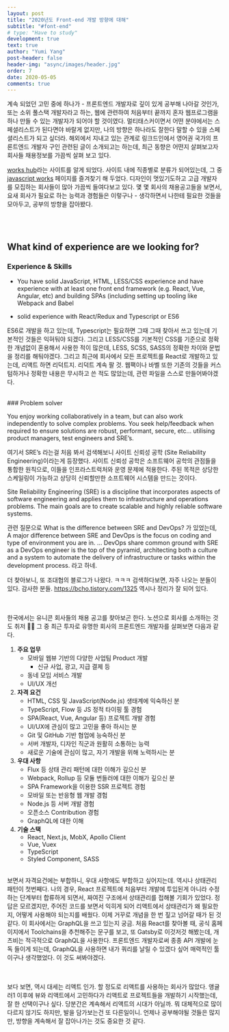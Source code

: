 ```yaml
---
layout: post
title: "2020년도 Front-end 개발 방향에 대해"
subtitle: "#font-end"
# type: "Have to study"
development: true
text: true
author: "Yumi Yang"
post-header: false
header-img: "async/images/header.jpg"
order: 7
date: 2020-05-05
comments: true
---
```


계속 되었던 고민 중에 하나가 - 프론트엔드 개발자로 깊이 있게 공부해 나아갈 것인가, 또는 소위 풀스택 개발자라고 하는, 웹에 관련하여 처음부터 끝까지 혼자 웹프로그램을 하나 만들 수 있는 개발자가 되어야 할 것이였다. 멀티태스커이면서 어떤 분야에서는 스페셜리스트가 된다면야 바랄게 없지만, 나의 방향은 하나라도 잘한다 말할 수 있을 스페셜리스트가 되고 싶더라. 해외에서 지내고 있는 관계로 링크드인에서 영어권 국가의 프론트엔드 개발자 구인 관련된 글이 소개되고는 하는데, 최근 동향은 어떤지 살펴보고자 회사들 채용정보를 가끔씩 살펴 보고 있다.

[works hub](https://www.works-hub.com/)라는 사이트를 알게 되었다. 사이트 내에 직종별로 분류가 되어있는데, 그 중 [javascript works](https://javascript.works-hub.com/) 페이지를 즐겨찾기 해 두었다. 디자인이 멋있기도하고 고급 개발자를 모집하는 회사들이 많아 가끔씩 들여다보고 있다. 몇 몇 회사의 채용공고들을 보면서, 요새 회사가 필요로 하는 능력과 경험들은 이렇구나 - 생각하면서 나한테 필요한 것들을 모아두고, 공부의 방향을 잡아봤다.

<br/><br/>

## What kind of experience are we looking for?

### Experience & Skills

- You have solid JavaScript, HTML, LESS/CSS experience and have experience with at least one front end framework (e.g. React, Vue, Angular, etc) and building SPAs (including setting up tooling like Webpack and Babel

- solid experience with React/Redux and Typescript or ES6

ES6로 개발을 하고 있는데, Typescript는 필요하면 그때 그때 찾아서 쓰고 있는데 기본적인 것들은 익혀둬야 되겠다. 그리고 LESS/CSS를 기본적인 CSS를 기준으로 정확한 개념없이 혼용해서 사용한 적이 많은데, LESS, SCSS, SASS의 정확한 차이와 문법을 정리를 해둬야겠다.
그리고 최근에 회사에서 모든 프로젝트를 React로 개발하고 있는데, 리액트 하면 리덕트지. 리덕트 계속 팔 것.
웹팩이나 바벨 또한 기존의 것들을 커스텀하거나 정확한 내용은 무시하고 쓴 적도 많았는데, 관련 파일을 스스로 만들어봐야겠다.

<br/>
### Problem solver

You enjoy working collaboratively in a team, but can also work independently to solve complex problems. You seek help/feedback when required to ensure solutions are robust, performant, secure, etc… utilising product managers, test engineers and SRE’s.

여기서 SRE’s 라는걸 처음 봐서 검색해보니 사이트 신뢰성 공학 (Site Reliability Engineering)이라는게 등장했다.
사이트 신뢰성 공학은 소프트웨어 공학의 관점들을 통합한 원칙으로, 이들을 인프라스트럭처와 운영 문제에 적용한다. 주된 목적은 상당한 스케일링이 가능하고 상당히 신뢰할만한 소프트웨어 시스템을 만드는 것이다.

Site Reliability Engineering (SRE) is a discipline that incorporates aspects of software engineering and applies them to infrastructure and operations problems. The main goals are to create scalable and highly reliable software systems.

관련 질문으로 What is the difference between SRE and DevOps? 가 있었는데,
A major difference between SRE and DevOps is the focus on coding and type of environment you are in. ... DevOps share common ground with SRE as a DevOps engineer is the top of the pyramid, architecting both a culture and a system to automate the delivery of infrastructure or tasks within the development process. 라고 하네.

더 찾아보니, 또 조대협의 블로그가 나왔다. ㅋㅋㅋ 검색하다보면, 자주 나오는 분들이 있다. 감사한 분들.
https://bcho.tistory.com/1325 역시나 정리가 잘 되어 있다.

<br/><br/>
한국에서는 유니콘 회사들의 채용 공고를 찾아보곤 한다. 노션으로 회사를 소개하는 것도 취저 👍🏻
그 중 최근 투자로 유명한 회사의 프론트엔드 개발자를 살펴보면 다음과 같다.

1. **주요 업무**
   - 모바일 웹뷰 기반의 다양한 사업팀 Product 개발
     - 신규 사업, 광고, 지급 결제 등
   - 동네 모임 서비스 개발
   - UI/UX 개선
2. **자격 요건**
   - HTML, CSS 및 JavaScript(Node.js) 생태계에 익숙하신 분
   - TypeScript, Flow 등 JS 정적 타이핑 툴 경험
   - SPA(React, Vue, Angular 등) 프로젝트 개발 경험
   - UI/UX에 관심이 많고 고민을 좋아 하시는 분
   - Git 및 GitHub 기반 협업에 능숙하신 분
   - 서버 개발자, 디자인 직군과 원활히 소통하는 능력
   - 새로운 기술에 관심이 많고, 자기 개발을 위해 노력하시는 분
3. **우대 사항**
   - Flux 등 상태 관리 패턴에 대한 이해가 깊으신 분
   - Webpack, Rollup 등 모듈 번들러에 대한 이해가 깊으신 분
   - SPA Framework을 이용한 SSR 프로젝트 경험
   - 모바일 또는 반응형 웹 개발 경험
   - Node.js 등 서버 개발 경험
   - 오픈소스 Contribution 경험
   - GraphQL에 대한 이해
4. **기술 스택**
   - React, Next.js, MobX, Apollo Client
   - Vue, Vuex
   - TypeScript
   - Styled Component, SASS

<br/>
보면서 자격요건에는 부합하니, 우대 사항에도 부합하고 싶어지는데.
역시나 상태관리 패턴이 첫번째다. 나의 경우, React 프로젝트에 처음부터 개발에 투입된게 아니라 수정하는 단계부터 합류하게 되면서,
짜여진 구조에서 상태관리를 접해볼 기회가 있었다. 정답은 모르겠지만, 주어진 코드를 보면서 익히게 되어 리액트에서 상태관리가 왜 필요한지,
어떻게 사용해야 되는지를 배웠다. 이제 거꾸로 개념을 한 번 짚고 넘어갈 때가 된 것 같다.
이 회사에서는 GraphQL을 쓰고 있는지 궁금. 처음 React를 찾아볼 때, 공식 홈페이지에서 Toolchains을 추천해주는 문구를 보고, 또 Gatsby로 이것저것 해봤는데,
개츠비는 적극적으로 GraphQL을 사용한다. 프론트엔드 개발자로써 종종 API 개발에 눈 독 들이게 되는데, GraphQL을 사용하면 내가 쿼리를 날릴 수 있겠다 싶어
매력적인 툴이구나 생각했었다. 이 것도 써봐야겠다.

<br/><br/>
보다 보면, 역시 대세는 리액트 인가. 할 정도로 리액트를 사용하는 회사가 많았다. 앵귤러1 이후에 뷰와 리액트에서 고민하다가 리액트로 프로젝트들을 개발하기 시작했는데, 잘 한 선택이구나 싶다. 당분간은 계속해서 리액트의 시대가 아닐까. 뭐 대체적으로 많이 다르지 않기도 하지만, 발을 담가보는건 또 다른일이니.
언제나 공부해야될 것들은 많지만, 방향을 계속해서 잘 잡아나가는 것도 중요한 것 같다.

<br/><br/>
